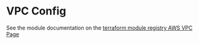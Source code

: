# VPC Config

See the module documentation on the [terraform module registry AWS VPC Page](https://registry.terraform.io/modules/terraform-aws-modules/vpc/aws/1.17.0)
